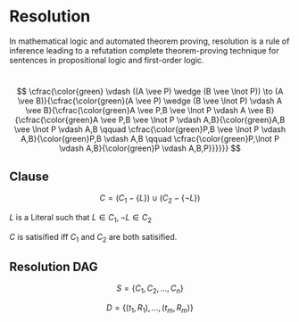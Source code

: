 # Resolution

In mathematical logic and automated theorem proving, resolution is a rule of inference leading to a refutation complete theorem-proving technique for sentences in propositional logic and first-order logic.

#

$$
\cfrac{\color{green} \vdash ((A \vee P) \wedge (B \vee \lnot P)) \to (A \vee B)}{\cfrac{\color{green}(A \vee P) \wedge (B \vee \lnot P) \vdash A \vee B}{\cfrac{\color{green}A \vee P,B \vee \lnot P \vdash A \vee B}{\cfrac{\color{green}A \vee P,B \vee \lnot P \vdash A,B}{\color{green}A,B \vee \lnot P \vdash A,B \qquad \cfrac{\color{green}P,B \vee \lnot P \vdash A,B}{\color{green}P,B \vdash A,B \qquad \cfrac{\color{green}P,\lnot P \vdash A,B}{\color{green}P \vdash A,B,P}}}}}}
$$

## Clause

$$
C=(C_1-\{L\})\cup(C_2-\{\lnot L\})
$$

$L$ is a Literal such that $L\in C_1,\lnot L\in C_2$

$C$ is satisified iff $C_1$ and $C_2$ are both satisified.

## Resolution DAG

$$
S=\{C_1,C_2,...,C_n\}
$$

$$
D=\{(t_1,R_1),...,(t_m,R_m)\}
$$
